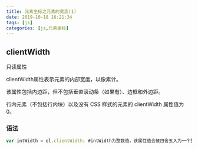 ```yaml
---
title: 元素坐标之元素的宽高(1)
date: 2019-10-18 16:21:34
tags: [js]
categories: [js,元素坐标]
---
```


## clientWidth

只读属性

clientWidth属性表示元素的内部宽度，以像素计。

该属性包括内边距，但不包括垂直滚动条（如果有）、边框和外边距。

行内元素（不包括行内块）以及没有 CSS 样式的元素的 clientWidth 属性值为 0。

### 语法

```js
var intWidth = el.clientWidth; #intWidth为整数值，该属性值会被四舍五入为一个整数
```


